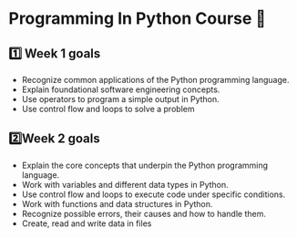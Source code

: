 # Programming In Python Course 🐍

## 1️⃣ Week  1 goals

- Recognize common applications of the Python programming language.
- Explain foundational software engineering concepts.
- Use operators to program a simple output in Python.
- Use control flow and loops to solve a problem

## 2️⃣Week 2 goals

- Explain the core concepts that underpin the Python programming language.
- Work with variables and different data types in Python.
- Use control flow and loops to execute code under specific conditions.
- Work with functions and data structures in Python.
- Recognize possible errors, their causes and how to handle them.
- Create, read and write data in files

